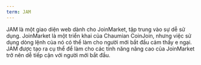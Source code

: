 ```yaml
---
term: JAM
---
```


JAM là một giao diện web dành cho JoinMarket, tập trung vào sự dễ sử dụng. JoinMarket là một triển khai của Chaumian CoinJoin, nhưng việc sử dụng dòng lệnh của nó có thể làm cho người mới bắt đầu cảm thấy e ngại. JAM được tạo ra cụ thể để làm cho các tính năng nâng cao của JoinMarket trở nên dễ tiếp cận với người mới bắt đầu.
